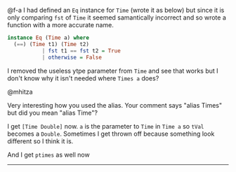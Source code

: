 @f-a
I had defined an `Eq` instance for `Time` (wrote it as below) but since it is only comparing `fst` of `Time` it seemed samantically incorrect and so wrote a function with a more accurate name.

```haskell
instance Eq (Time a) where
  (==) (Time t1) (Time t2) 
           | fst t1 == fst t2 = True
           | otherwise = False
```
 
I removed the useless ytpe parameter from `Time` and see that works but I don't know why it isn't needed where `Times a` does?

@mhitza

Very interesting how you used the alias. Your comment says "alias Times" but did you mean "alias Time"?

I get `[Time Double]` now. `a` is the parameter to `Time` in `Time a` so `tVal` becomes a `Double`. Sometimes I get thrown off because something look different so I think it is.

And I get `ptimes` as well now

---

